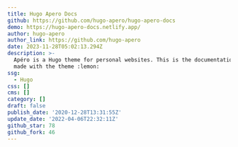 ```yaml
---
title: Hugo Apero Docs
github: https://github.com/hugo-apero/hugo-apero-docs
demo: https://hugo-apero-docs.netlify.app/
author: hugo-apero
author_link: https://github.com/hugo-apero
date: 2023-11-28T05:02:13.294Z
description: >-
  Apéro is a Hugo theme for personal websites. This is the documentation site,
  made with the theme :lemon:
ssg:
  - Hugo
css: []
cms: []
category: []
draft: false
publish_date: '2020-12-28T13:31:55Z'
update_date: '2022-04-06T22:32:11Z'
github_star: 78
github_fork: 46
---
```

